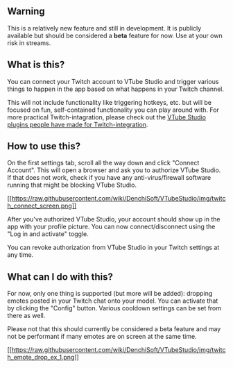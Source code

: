 ## Warning

This is a relatively new feature and still in development. It is publicly available but should be considered a **beta** feature for now. Use at your own risk in streams. 

## What is this?
You can connect your Twitch account to VTube Studio and trigger various things to happen in the app based on what happens in your Twitch channel.

This will not include functionality like triggering hotkeys, etc. but will be focused on fun, self-contained functionality you can play around with. For more practical Twitch-intagration, please check out the [VTube Studio plugins people have made for Twitch-integration](https://github.com/DenchiSoft/VTubeStudio/wiki/Plugins).

## How to use this?

On the first settings tab, scroll all the way down and click "Connect Account". This will open a browser and ask you to authorize VTube Studio. If that does not work, check if you have any anti-virus/firewall software running that might be blocking VTube Studio.

[[https://raw.githubusercontent.com/wiki/DenchiSoft/VTubeStudio/img/twitch_connect_screen.png]]

After you've authorized VTube Studio, your account should show up in the app with your profile picture. You can now connect/disconnect using the "Log in and activate" toggle.

You can revoke authorization from VTube Studio in your Twitch settings at any time.

## What can I do with this?

For now, only one thing is supported (but more will be added): dropping emotes posted in your Twitch chat onto your model. You can activate that by clicking the "Config" button. Various cooldown settings can be set from there as well.

Please not that this should currently be considered a beta feature and may not be performant if many emotes are on screen at the same time.

[[https://raw.githubusercontent.com/wiki/DenchiSoft/VTubeStudio/img/twitch_emote_drop_ex_1.png]]



